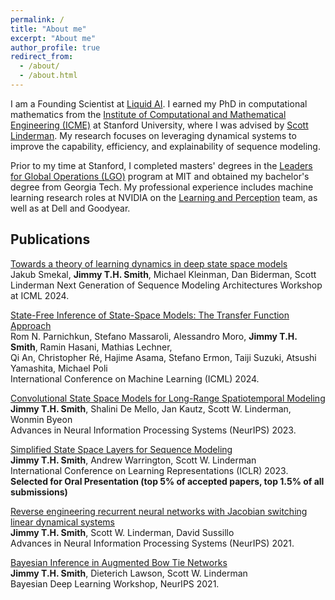 ```yaml
---
permalink: /
title: "About me"
excerpt: "About me"
author_profile: true
redirect_from: 
  - /about/
  - /about.html
---
```


I am a Founding Scientist at [Liquid AI](https://www.liquid.ai/). I earned my PhD in computational mathematics from the [Institute of Computational and Mathematical Engineering (ICME)](https://icme.stanford.edu/) at Stanford University, where I was advised by [Scott Linderman](https://web.stanford.edu/~swl1/). My research focuses on leveraging dynamical systems to improve the capability, efficiency, and explainability of sequence modeling.

Prior to my time at Stanford, I completed masters' degrees in the [Leaders for Global Operations (LGO)](https://lgo.mit.edu/) program at MIT and obtained my bachelor's degree from Georgia Tech. My professional experience includes machine learning research roles at NVIDIA on the [Learning and Perception](https://research.nvidia.com/labs/lpr/) team, as well as at Dell and Goodyear. 


## Publications

[Towards a theory of learning dynamics in deep state space models](Coming_soon) \
Jakub Smekal, **Jimmy T.H. Smith**, Michael Kleinman, Dan Biderman, Scott Linderman
Next Generation of Sequence Modeling Architectures Workshop at ICML 2024.

[State-Free Inference of State-Space Models: The Transfer Function Approach](https://arxiv.org/abs/2405.06147)\
Rom N. Parnichkun, Stefano Massaroli, Alessandro Moro, **Jimmy T.H. Smith**, Ramin Hasani, Mathias Lechner,\
Qi An, Christopher Ré, Hajime Asama, Stefano Ermon, Taiji Suzuki, Atsushi Yamashita, Michael Poli\
International Conference on Machine Learning (ICML) 2024.

[Convolutional State Space Models for Long-Range Spatiotemporal Modeling](https://arxiv.org/abs/2310.19694)\
**Jimmy T.H. Smith**, Shalini De Mello, Jan Kautz, Scott W. Linderman, Wonmin Byeon\
Advances in Neural Information Processing Systems (NeurIPS) 2023.

[Simplified State Space Layers for Sequence Modeling](https://arxiv.org/abs/2208.04933)\
**Jimmy T.H. Smith**, Andrew Warrington, Scott W. Linderman\
International Conference on Learning Representations (ICLR) 2023. **Selected for Oral Presentation (top 5% of accepted papers, top 1.5% of all submissions)**

[Reverse engineering recurrent neural networks with Jacobian switching linear dynamical systems](https://arxiv.org/abs/2111.01256)\
**Jimmy T.H. Smith**, Scott W. Linderman, David Sussillo\
Advances in Neural Information Processing Systems (NeurIPS) 2021.

[Bayesian Inference in Augmented Bow Tie Networks](http://bayesiandeeplearning.org/2021/papers/61.pdf)\
**Jimmy T.H. Smith**, Dieterich Lawson, Scott W. Linderman\
Bayesian Deep Learning Workshop, NeurIPS 2021.



